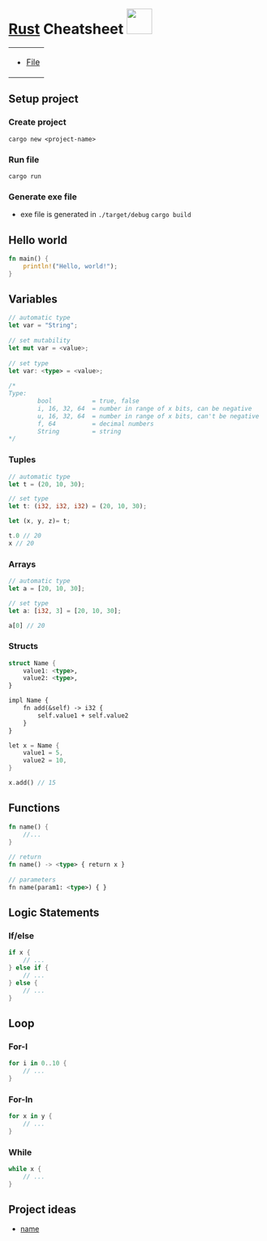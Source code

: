 # <a href="https://www.rust-lang.org/">Rust</a> Cheatsheet <img width="50em" src="https://upload.wikimedia.org/wikipedia/commons/thumb/2/20/Rustacean-orig-noshadow.svg/1280px-Rustacean-orig-noshadow.svg.png">
<table> 
<td> 

* [File](#file) 

</td> 
</table> 


## Setup project 

### Create project
`cargo new <project-name>`

### Run file 
`cargo run` 

### Generate exe file 
- exe file is generated in `./target/debug`
`cargo build` 

## Hello world 
```rs 
fn main() {
    println!("Hello, world!");
}
``` 


## Variables 
```rs 
// automatic type 
let var = "String";
 
// set mutability 
let mut var = <value>;
 
// set type
let var: <type> = <value>;
 
/* 
Type:  
        bool           = true, false 
        i, 16, 32, 64  = number in range of x bits, can be negative 
        u, 16, 32, 64  = number in range of x bits, can't be negative 
        f, 64          = decimal numbers 
        String         = string 
*/ 
``` 
 
### Tuples
```rs 
// automatic type
let t = (20, 10, 30);

// set type
let t: (i32, i32, i32) = (20, 10, 30);

let (x, y, z)= t;

t.0 // 20
x // 20
``` 
 
### Arrays
```rs 
// automatic type
let a = [20, 10, 30];

// set type
let a: [i32, 3] = [20, 10, 30];

a[0] // 20
```

### Structs
```rs
struct Name {
    value1: <type>,
    value2: <type>,
}

impl Name {
    fn add(&self) -> i32 {
        self.value1 + self.value2
    }
}

let x = Name {
    value1 = 5,
    value2 = 10,
}

x.add() // 15
```


## Functions
```rs 
fn name() { 
    //... 
} 
 
// return 
fn name() -> <type> { return x } 
 
// parameters  
fn name(param1: <type>) { } 
``` 
 
 
## Logic Statements 
 
### If/else 
```rs 
if x {
    // ...
} else if {
    // ...
} else {
    // ...
}
``` 
 
 
## Loop 
 
### For-I 
```rs 
for i in 0..10 {
    // ...
}
``` 
 
### For-In 
```rs 
for x in y {
    // ...
}
``` 
 
### While 
```rs 
while x {
    // ...
}
``` 
 
 

## Project ideas 
* [name](link)

